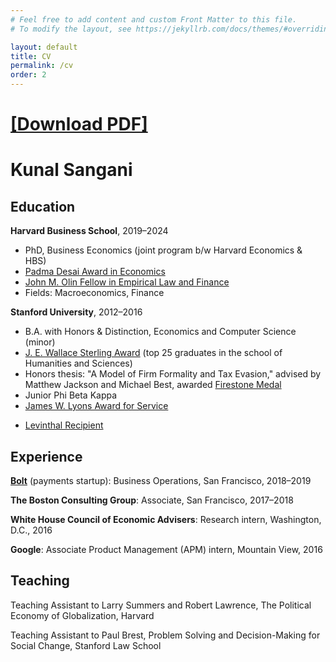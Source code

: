 ```yaml
---
# Feel free to add content and custom Front Matter to this file.
# To modify the layout, see https://jekyllrb.com/docs/themes/#overriding-theme-defaults

layout: default
title: CV
permalink: /cv
order: 2
---
```


# [\[Download PDF\]](https://kunalsangani.com/files/ksangani_cv.pdf)

# Kunal Sangani

## Education

**Harvard Business School**, 2019&ndash;2024
- PhD, Business Economics (joint program b/w Harvard Economics & HBS)
- [Padma Desai Award in Economics](https://economics.harvard.edu/news/kunal-sangani-awarded-padma-desai-prize)
- [John M. Olin Fellow in Empirical Law and Finance](https://pcg.law.harvard.edu/fellows/kunal-sangani/)
- Fields: Macroeconomics, Finance

**Stanford University**, 2012&ndash;2016
- B.A. with Honors & Distinction, Economics and Computer Science (minor)
- [J. E. Wallace Sterling Award](https://humsci.stanford.edu/current-students/sterling-award-undergraduates) (top 25 graduates in the school of Humanities and Sciences)
- Honors thesis: "A Model of Firm Formality and Tax Evasion," advised by Matthew Jackson and Michael Best, awarded [Firestone Medal](https://news.stanford.edu/2016/07/15/stanford-seniors-thesis-projects-garner-university-medals/)
- Junior Phi Beta Kappa
- [James W. Lyons Award for Service](https://news.stanford.edu/thedish/2016/06/01/students-organizations-advisers-recognized-for-service-activities/)
<!--- [Urmy/Hardy Poetry Prize](https://news.stanford.edu/thedish/2016/06/08/stanford-students-win-creative-writing-prizes/) (second place)-->
- [Levinthal Recipient](https://creativewriting.stanford.edu/undergraduate/resources/levinthal-tutorials)

## Experience

[**Bolt**](https://bolt.com) (payments startup): Business Operations, San Francisco, 2018&ndash;2019

**The Boston Consulting Group**: Associate, San Francisco, 2017&ndash;2018

**White House Council of Economic Advisers**: Research intern, Washington, D.C., 2016

**Google**: Associate Product Management (APM) intern, Mountain View, 2016

## Teaching

Teaching Assistant to Larry Summers and Robert Lawrence, The Political Economy of Globalization, Harvard

Teaching Assistant to Paul Brest, Problem Solving and Decision-Making for Social Change, Stanford Law School